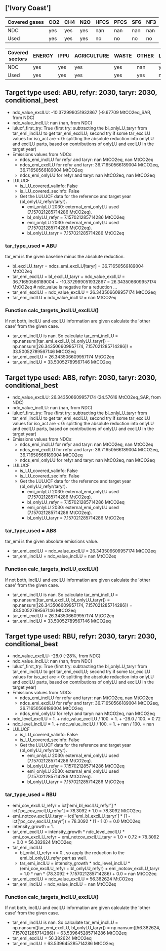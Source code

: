 ## ['Ivory Coast']



| Covered gases | CO2 | CH4 | N2O | HFCS | PFCS | SF6 | NF3 |
| ---- | ---- | ---- | ---- | ---- | ---- | ---- | ----  |
| NDC | yes | yes | yes | nan | nan | nan | nan |
| Used | yes | yes | yes | no | no | no | no |

| Covered sectors | ENERGY | IPPU | AGRICULTURE | WASTE | OTHER | LULUCF |
| ---- | ---- | ---- | ---- | ---- | ---- | ----  |
| NDC | yes | yes | yes | yes | nan | yes |
| Used | yes | yes | yes | yes | yes | no |



## Target type used: ABU, refyr: 2030, taryr: 2030, conditional_best
- ndc_value_exclLU: -10.372999051932867 (-9.67709 MtCO2eq_SAR, from NDC)
- ndc_value_inclLU: nan (nan, from NDC)
- lulucf_first_try: True
(first try: subtracting the bl_onlyLU_taryr from tar_emi_inclLU to get tar_emi_exclLU;
second try if some tar_exclLU values for iso_act are < 0: splitting the absolute reduction into onlyLU and exclLU parts, based on contributions of onlyLU and exclLU in the target year)
- Emissions values from NDCs:
  - ndcs_emi_inclLU for refyr and taryr: nan MtCO2eq, nan MtCO2eq
  - ndcs_emi_exclLU for refyr and taryr: 36.71650566189004 MtCO2eq, 36.71650566189004 MtCO2eq
  - ndcs_emi_onlyLU for refyr and taryr: nan MtCO2eq, nan MtCO2eq
- LULUCF
  - is_LU_covered_valinfo: False
  - is_LU_covered_secinfo: False
  - Get the LULUCF data for the reference and target year (bl_onlyLU_refyr/taryr).
    - emi_onlyLU 2030: external_emi_onlyLU used (7.157021285714286 MtCO2eq).
    - bl_onlyLU_refyr = 7.157021285714286 MtCO2eq
    - emi_onlyLU 2030: external_emi_onlyLU used (7.157021285714286 MtCO2eq).
    - bl_onlyLU_taryr = 7.157021285714286 MtCO2eq
### tar_type_used = ABU
tar_emi is the given baseline minus the absolute reduction.
- bl_exclLU_taryr = ndcs_emi_exclLU[taryr] = 36.71650566189004 MtCO2eq
- tar_emi_exclLU = bl_exclLU_taryr + ndc_value_exclLU = 36.71650566189004 + -10.372999051932867 = 26.343506609957174 MtCO2eq # ndc_value is negative for a reduction ...
- tar_emi_exclLU = ndc_value_exclLU = 26.343506609957174 MtCO2eq
- tar_emi_inclLU = ndc_value_inclLU = nan MtCO2eq
### Function calc_targets_inclLU_exclLU()
If not both, inclLU and exclLU information are given calculate the 'other case' from the given case.
- tar_emi_inclLU is nan. So calculate tar_emi_inclLU = np.nansum([tar_emi_exclLU, bl_onlyLU_taryr]) = np.nansum([26.343506609957174, 7.157021285714286]) = 33.50052789567146 MtCO2eq
- tar_emi_exclLU = 26.343506609957174 MtCO2eq
- tar_emi_inclLU = 33.50052789567146 MtCO2eq



## Target type used: ABS, refyr: 2030, taryr: 2030, conditional_best
- ndc_value_exclLU: 26.343506609957174 (24.57616 MtCO2eq_SAR, from NDC)
- ndc_value_inclLU: nan (nan, from NDC)
- lulucf_first_try: True
(first try: subtracting the bl_onlyLU_taryr from tar_emi_inclLU to get tar_emi_exclLU;
second try if some tar_exclLU values for iso_act are < 0: splitting the absolute reduction into onlyLU and exclLU parts, based on contributions of onlyLU and exclLU in the target year)
- Emissions values from NDCs:
  - ndcs_emi_inclLU for refyr and taryr: nan MtCO2eq, nan MtCO2eq
  - ndcs_emi_exclLU for refyr and taryr: 36.71650566189004 MtCO2eq, 36.71650566189004 MtCO2eq
  - ndcs_emi_onlyLU for refyr and taryr: nan MtCO2eq, nan MtCO2eq
- LULUCF
  - is_LU_covered_valinfo: False
  - is_LU_covered_secinfo: False
  - Get the LULUCF data for the reference and target year (bl_onlyLU_refyr/taryr).
    - emi_onlyLU 2030: external_emi_onlyLU used (7.157021285714286 MtCO2eq).
    - bl_onlyLU_refyr = 7.157021285714286 MtCO2eq
    - emi_onlyLU 2030: external_emi_onlyLU used (7.157021285714286 MtCO2eq).
    - bl_onlyLU_taryr = 7.157021285714286 MtCO2eq
### tar_type_used = ABS
tar_emi is the given absolute emissions value.
- tar_emi_exclLU = ndc_value_exclLU = 26.343506609957174 MtCO2eq
- tar_emi_inclLU = ndc_value_inclLU = nan MtCO2eq
### Function calc_targets_inclLU_exclLU()
If not both, inclLU and exclLU information are given calculate the 'other case' from the given case.
- tar_emi_inclLU is nan. So calculate tar_emi_inclLU = np.nansum([tar_emi_exclLU, bl_onlyLU_taryr]) = np.nansum([26.343506609957174, 7.157021285714286]) = 33.50052789567146 MtCO2eq
- tar_emi_exclLU = 26.343506609957174 MtCO2eq
- tar_emi_inclLU = 33.50052789567146 MtCO2eq



## Target type used: RBU, refyr: 2030, taryr: 2030, conditional_best
- ndc_value_exclLU: -28.0 (-28%, from NDC)
- ndc_value_inclLU: nan (nan, from NDC)
- lulucf_first_try: True
(first try: subtracting the bl_onlyLU_taryr from tar_emi_inclLU to get tar_emi_exclLU;
second try if some tar_exclLU values for iso_act are < 0: splitting the absolute reduction into onlyLU and exclLU parts, based on contributions of onlyLU and exclLU in the target year)
- Emissions values from NDCs:
  - ndcs_emi_inclLU for refyr and taryr: nan MtCO2eq, nan MtCO2eq
  - ndcs_emi_exclLU for refyr and taryr: 36.71650566189004 MtCO2eq, 36.71650566189004 MtCO2eq
  - ndcs_emi_onlyLU for refyr and taryr: nan MtCO2eq, nan MtCO2eq
- ndc_level_exclLU = 1. + ndc_value_exclLU / 100. = 1. + -28.0 / 100. = 0.72
- ndc_level_inclLU = 1. + ndc_value_inclLU / 100. = 1. + nan / 100. = nan
- LULUCF
  - is_LU_covered_valinfo: False
  - is_LU_covered_secinfo: False
  - Get the LULUCF data for the reference and target year (bl_onlyLU_refyr/taryr).
    - emi_onlyLU 2030: external_emi_onlyLU used (7.157021285714286 MtCO2eq).
    - bl_onlyLU_refyr = 7.157021285714286 MtCO2eq
    - emi_onlyLU 2030: external_emi_onlyLU used (7.157021285714286 MtCO2eq).
    - bl_onlyLU_taryr = 7.157021285714286 MtCO2eq
### tar_type_used = RBU
- emi_cov_exclLU_refyr = ict['emi_bl_exclLU_refyr'] * ict['pc_cov_exclLU_refyr'] = 78.3092 * 1.0 = 78.3092 MtCO2eq
- emi_notcov_exclLU_taryr = ict['emi_bl_exclLU_taryr'] * (1 - ict['pc_cov_exclLU_taryr']) = 78.3092 * (1 - 1.0) = 0.0 MtCO2eq
- intensity_growth = 1.
- tar_emi_exclLU = intensity_growth * ndc_level_exclLU * emi_cov_exclLU_refyr + emi_notcov_exclLU_taryr = 1.0 * 0.72 * 78.3092 + 0.0 = 56.382624 MtCO2eq
- tar_emi_inclLU
  - bl_onlyLU_refyr >= 0., so apply the reduction to the emi_bl_onlyLU_refyr part as well.
  - tar_emi_inclLU = intensity_growth * ndc_level_inclLU * (emi_cov_exclLU_refyr + bl_onlyLU_refyr) + emi_notcov_exclLU_taryr = 1.0 * nan * (78.3092 + 7.157021285714286) + 0.0 = nan MtCO2eq
- tar_emi_exclLU = ndc_value_exclLU = 56.382624 MtCO2eq
- tar_emi_inclLU = ndc_value_inclLU = nan MtCO2eq
### Function calc_targets_inclLU_exclLU()
If not both, inclLU and exclLU information are given calculate the 'other case' from the given case.
- tar_emi_inclLU is nan. So calculate tar_emi_inclLU = np.nansum([tar_emi_exclLU, bl_onlyLU_taryr]) = np.nansum([56.382624, 7.157021285714286]) = 63.539645285714286 MtCO2eq
- tar_emi_exclLU = 56.382624 MtCO2eq
- tar_emi_inclLU = 63.539645285714286 MtCO2eq
